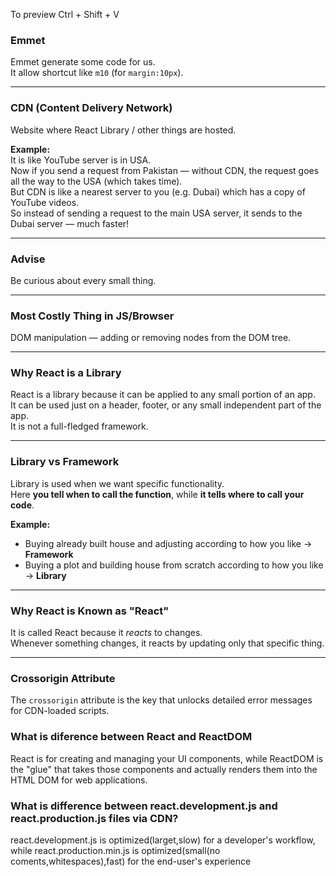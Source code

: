 To preview Ctrl + Shift + V

### Emmet
Emmet generate some code for us.  
It allow shortcut like `m10` (for `margin:10px`).

---

### CDN (Content Delivery Network)
Website where React Library / other things are hosted.

**Example:**  
It is like YouTube server is in USA.  
Now if you send a request from Pakistan — without CDN, the request goes all the way to the USA (which takes time).  
But CDN is like a nearest server to you (e.g. Dubai) which has a copy of YouTube videos.  
So instead of sending a request to the main USA server, it sends to the Dubai server — much faster!

---

### Advise
Be curious about every small thing.

---

### Most Costly Thing in JS/Browser
DOM manipulation — adding or removing nodes from the DOM tree.

---

### Why React is a Library
React is a library because it can be applied to any small portion of an app.  
It can be used just on a header, footer, or any small independent part of the app.  
It is not a full-fledged framework.

---

### Library vs Framework
Library is used when we want specific functionality.  
Here **you tell when to call the function**, while **it tells where to call your code**.

**Example:**  
- Buying already built house and adjusting according to how you like → **Framework**  
- Buying a plot and building house from scratch according to how you like → **Library**

---

### Why React is Known as "React"
It is called React because it *reacts* to changes.  
Whenever something changes, it reacts by updating only that specific thing.

---

### Crossorigin Attribute
The `crossorigin` attribute is the key that unlocks detailed error messages for CDN-loaded scripts.

### What is diference between React and ReactDOM
React is for creating and managing your UI components, while ReactDOM is the "glue" that takes those components and actually renders them into the HTML DOM for web applications.

###  What is difference between react.development.js and react.production.js files via CDN?
 react.development.js is optimized(larget,slow) for a developer's workflow, while react.production.min.js is optimized(small(no coments,whitespaces),fast) for the end-user's experience

